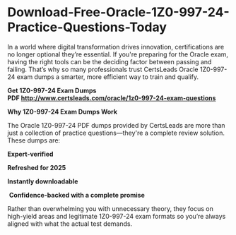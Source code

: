# Download-Free-Oracle-1Z0-997-24-Practice-Questions-Today
<p>In a world where digital transformation drives innovation, certifications are no longer optional they&rsquo;re essential. If you&#39;re preparing for the Oracle exam, having the right tools can be the deciding factor between passing and failing. That&rsquo;s why so many professionals trust CertsLeads Oracle 1Z0-997-24 exam dumps a smarter, more efficient way to train and qualify.</p> <p><strong>Get 1Z0-997-24 Exam Dumps PDF&nbsp;<a href="http://www.certsleads.com/oracle/1z0-997-24-exam-questions">http://www.certsleads.com/oracle/1z0-997-24-exam-questions</a></strong></p> <p><strong>Why 1Z0-997-24 Exam Dumps Work</strong></p> <p>The Oracle 1Z0-997-24 PDF dumps provided by CertsLeads are more than just a collection of practice questions&mdash;they&#39;re a complete review solution. These dumps are:</p> <p><strong>Expert-verified</strong></p> <p><strong>Refreshed for 2025</strong></p> <p><strong>Instantly downloadable</strong></p> <p>&nbsp;<strong>Confidence-backed with a complete promise</strong></p> <p>Rather than overwhelming you with unnecessary theory, they focus on high-yield areas and legitimate 1Z0-997-24 exam formats so you&rsquo;re always aligned with what the actual test demands.</p> <p>&nbsp;</p>
